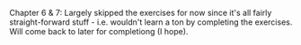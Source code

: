 Chapter 6 & 7: Largely skipped the exercises for now since it's all fairly straight-forward stuff - i.e. wouldn't learn a ton by completing the exercises.  Will come back to later for completiong (I hope).
